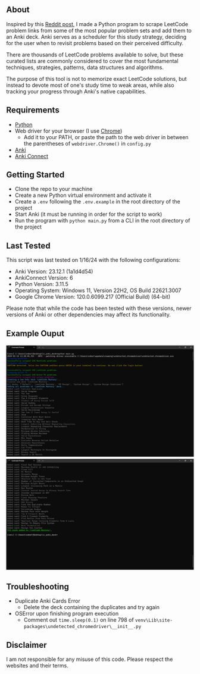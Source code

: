 ## About

Inspired by this [Reddit post](https://www.reddit.com/r/leetcode/comments/ywm91m/using_anki_and_spaced_repetition_with_leetcode/), I made a Python program to scrape LeetCode problem links from some of the most popular problem sets and add them to an Anki deck. Anki serves as a scheduler for this study strategy, deciding for the user when to revisit problems based on their perceived difficulty.

There are thousands of LeetCode problems available to solve, but these curated lists are commonly considered to cover the most fundamental techniques, strategies, patterns, data structures and algorithms.

The purpose of this tool is not to memorize exact LeetCode solutions, but instead to devote most of one's study time to weak areas, while also tracking your progress through Anki's native capabilities.

## Requirements

* [Python](https://www.python.org/downloads/)
* Web driver for your browser (I use [Chrome](https://chromedriver.chromium.org/home))
  * Add it to your PATH, or paste the path to the web driver in between the parentheses of `webdriver.Chrome()` in `config.py`
* [Anki](https://apps.ankiweb.net/)
* [Anki Connect](https://git.foosoft.net/alex/anki-connect)

## Getting Started

* Clone the repo to your machine
* Create a new Python virtual environment and activate it
* Create a `.env` following the `.env.example` in the root directory of the project
* Start Anki (it must be running in order for the script to work)
* Run the program with `python main.py` from a CLI in the root directory of the project

## Last Tested

This script was last tested on 1/16/24 with the following configurations:
* Anki Version: 23.12.1 (1a1d4d54)⁩
* AnkiConnect Version: 6
* Python Version: 3.11.5
* Operating System: Windows 11, Version 22H2, OS Build 22621.3007
* Google Chrome Version: 120.0.6099.217 (Official Build) (64-bit)
  
Please note that while the code has been tested with these versions, newer versions of Anki or other dependencies may affect its functionality.

## Example Ouput

![example output](https://github.com/roblieblang/leetcode-anki-script/blob/main/images/output1.png?raw=true)
![example output](https://github.com/roblieblang/leetcode-anki-script/blob/main/images/output2.png?raw=true)

## Troubleshooting

- Duplicate Anki Cards Error
  - Delete the deck containing the duplicates and try again
- OSError upon finishing program execution
  - Comment out `time.sleep(0.1)` on line 798 of `venv\Lib\site-packages\undetected_chromedriver\__init__.py`

## Disclaimer

I am not responsible for any misuse of this code. Please respect the websites and their terms.
